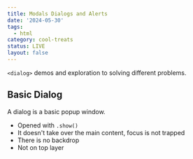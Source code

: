```yaml
---
title: Modals Dialogs and Alerts
date: '2024-05-30'
tags:
  - html
category: cool-treats
status: LIVE
layout: false
---
```


<script>
	import Dialog from "$/demos/dialog/Dialog.demo";

</script>

`<dialog>` demos and exploration to solving different problems.

<!-- excerpt -->

## Basic Dialog

A dialog is a basic popup window.

- Opened with `.show()`
- It doesn't take over the main content, focus is not trapped
- There is no backdrop
- Not on top layer

<Dialog />

---

## Basic Modal

A dialog that takes over.

- Opened with `.showModal()`
- Blocks interaction of rest of page like alert()
- Focus is trapped withing the dialog
- On top layer
- Esc closes

### Side Note - Top Layer

Top layer is the fix for your z-index woes. It takes your content entirely out of the context of stacking order of CSS. This puts anything on top layer on top of all elements regardless of z-index. It creates a new "stacking context".

- .showModal() puts in top layer
- .show() uses z-index

---

## Alert

Nothing too fancy to make an alert, the dialog with showModal is the way to go here.

---

## Animation

### The JavaScript Solution

### The CSS Solution

## Can I Use Dialog Today?

<p class="ciu_embed" data-feature="mdn-html__elements__dialog" data-periods="future_1,current,past_1" data-accessible-colours="false">
</p>
